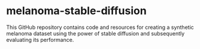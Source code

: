 # melanoma-stable-diffusion
This GitHub repository contains code and resources for creating a synthetic melanoma dataset using the power of stable diffusion and subsequently evaluating its performance.
